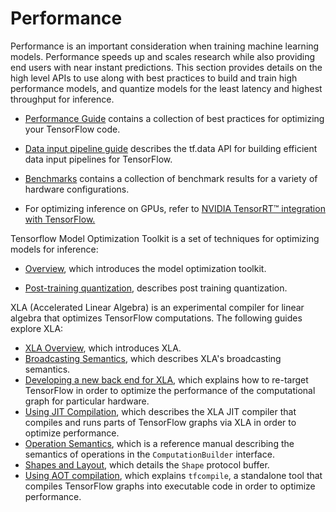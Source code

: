 # Performance

Performance is an important consideration when training machine learning
models. Performance speeds up and scales research while
also providing end users with near instant predictions. This section provides
details on the high level APIs to use along with best practices to build
and train high performance models, and quantize models for the least latency
and highest throughput for inference.

  * [Performance Guide](../performance/performance_guide.md) contains a collection of best
    practices for optimizing your TensorFlow code.

  * [Data input pipeline guide](../performance/datasets_performance.md) describes the tf.data
    API for building efficient data input pipelines for TensorFlow.

  * [Benchmarks](../performance/benchmarks.md) contains a collection of
    benchmark results for a variety of hardware configurations.

  * For optimizing inference on GPUs, refer to [NVIDIA TensorRT™
  integration with TensorFlow.](
    https://medium.com/tensorflow/speed-up-tensorflow-inference-on-gpus-with-tensorrt-13b49f3db3fa)

Tensorflow Model Optimization Toolkit is a set of techniques for optimizing models
for inference:

 * [Overview](../performance/model_optimization/model_optimization.md), which introduces 
   the model optimization toolkit.
   
 * [Post-training quantization](../performance/model_optimization/post_training_quantization.md), describes post training quantization.
   

  

XLA (Accelerated Linear Algebra) is an experimental compiler for linear
algebra that optimizes TensorFlow computations. The following guides explore
XLA:

  * [XLA Overview](../performance/xla/index.md), which introduces XLA.
  * [Broadcasting Semantics](../performance/xla/broadcasting.md), which describes XLA's
    broadcasting semantics.
  * [Developing a new back end for XLA](../performance/xla/developing_new_backend.md), which
    explains how to re-target TensorFlow in order to optimize the performance
    of the computational graph for particular hardware.
  * [Using JIT Compilation](../performance/xla/jit.md), which describes the XLA JIT compiler that
    compiles and runs parts of TensorFlow graphs via XLA in order to optimize
    performance.
  * [Operation Semantics](../performance/xla/operation_semantics.md), which is a reference manual
    describing the semantics of operations in the `ComputationBuilder`
    interface.
  * [Shapes and Layout](../performance/xla/shapes.md), which details the `Shape` protocol buffer.
  * [Using AOT compilation](../performance/xla/tfcompile.md), which explains `tfcompile`, a
    standalone tool that compiles TensorFlow graphs into executable code in
    order to optimize performance.



